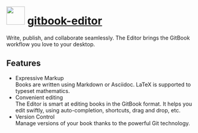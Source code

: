 # <img src="https://cdn.rawgit.com/majkinetor/chocolatey/master/gitbook-editor/icon.png" width="48" height="48"/> [gitbook-editor](https://chocolatey.org/packages/gitbook-editor)

Write, publish, and collaborate seamlessly. The Editor brings the GitBook workflow you love to your desktop.

## Features

- Expressive Markup  
Books are written using Markdown or Asciidoc. LaTeX is supported to typeset mathematics.
- Convenient editing  
The Editor is smart at editing books in the GitBook format. It helps you edit swiftly, using auto-completion, shortcuts, drag and drop, etc.
- Version Control  
Manage versions of your book thanks to the powerful Git technology.
